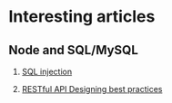 # Interesting articles

## Node and SQL/MySQL

1. [SQL injection](https://medium.com/intrinsic/common-node-js-attack-vectors-sql-injection-b8b65ca78b68)

2. [RESTful API Designing best practices](https://hackernoon.com/restful-api-designing-guidelines-the-best-practices-60e1d954e7c9)